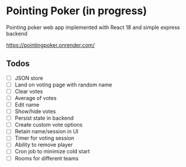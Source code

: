 # Pointing Poker (in progress)
Pointing poker web app implemented with React 18 and simple express backend

https://pointingpoker.onrender.com/

## Todos
- [ ] JSON store
- [ ] Land on voting page with random name
- [ ] Clear votes
- [ ] Average of votes
- [ ] Edit name
- [ ] Show/hide votes
- [ ] Persist state in backend
- [ ] Create custom vote options
- [ ] Retain name/session in UI
- [ ] Timer for voting session
- [ ] Ability to remove player
- [ ] Cron job to minimize cold start
- [ ] Rooms for different teams
